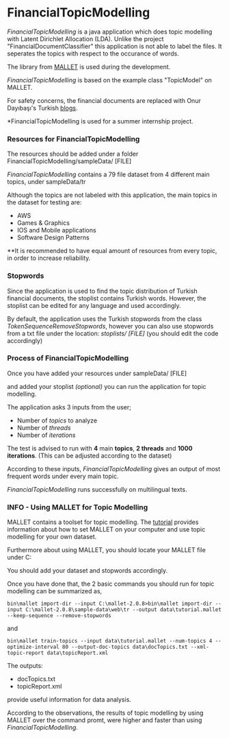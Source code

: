 ﻿# FinancialTopicModelling

*FinancialTopicModelling* is a java application which does topic modelling with Latent Dirichlet Allocation (LDA). Unlike the project "FinancialDocumentClassifier" this application is not able to label the files. It seperates the topics with respect to the occurance of words.

The library from [MALLET] is used during the development.

*FinancialTopicModelling* is based on the example class "TopicModel" on MALLET.

For safety concerns, the financial documents are replaced with Onur Dayıbaşı's Turkish [blogs].

*FinancialTopicModelling is used for a summer internship project.

### Resources for FinancialTopicModelling
The resources should be added under a folder FinancialTopicModelling/sampleData/ [FILE]

*FinancialTopicModelling* contains a 79 file dataset from 4 different main topics, under sampleData/tr
  
Although the topics are not labeled with this application, the main topics in the dataset for testing are:

- AWS
- Games & Graphics
- IOS and Mobile applications
- Software Design Patterns

**It is recommended to have equal amount of resources from every topic, in order to increase reliability.

### Stopwords

Since the application is used to find the topic distribution of Turkish financial documents, the stoplist contains Turkish words. However, the stoplist can be edited for any language and used accordingly.

By default, the application uses the Turkish stopwords from the class *TokenSequenceRemoveStopwords*, however you can also use stopwords from a txt file under the location: *stoplists/ [FILE]* 
(you should edit the code accordingly)

### Process of FinancialTopicModelling
Once you have added your resources under sampleData/ [FILE] 

and added your stoplist *(optional)* you can run the application for topic modelling.


The application asks 3 inputs from the user;

- Number of *topics* to analyze
- Number of *threads*
- Number of *iterations*

The test is advised to run with **4** main **topics**, **2 threads** and **1000 iterations**. 
(This can be adjusted according to the dataset)

According to these inputs, *FinancialTopicModelling* gives an output of most frequent words under every main topic.

*FinancialTopicModelling* runs successfully on multilingual texts.

### INFO - Using MALLET for Topic Modelling

MALLET contains a toolset for topic modelling. The [tutorial] provides information about how to set MALLET on your computer and use topic modelling for your own dataset. 

Furthermore about using MALLET, you should locate your MALLET file under C:

You should add your dataset and stopwords accordingly.

Once you have done that, the 2 basic commands you should run for topic modelling can be summarized as,

    bin\mallet import-dir --input C:\mallet-2.0.8>bin\mallet import-dir --input C:\mallet-2.0.8\sample-data\web\tr --output data\tutorial.mallet --keep-sequence --remove-stopwords

and
    
    bin\mallet train-topics --input data\tutorial.mallet --num-topics 4 --optimize-interval 80 --output-doc-topics data\docTopics.txt --xml-topic-report data\topicReport.xml

The outputs:

- docTopics.txt
- topicReport.xml

provide useful information for data analysis.

According to the observations, the results of topic modelling by using MALLET over the command promt, were higher and faster than using *FinancialTopicModelling*. 



   [MALLET]: <http://mallet.cs.umass.edu/>
   [tutorial]: <http://programminghistorian.org/lessons/topic-modeling-and-mallet>
   [blogs]: <https://medium.com/@odayibasi/>

